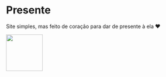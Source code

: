 # Presente
Site simples, mas feito de coração para dar de presente à ela ❤️

<img src="img/ft1.jpg" aling="left" width="100" height="100">
